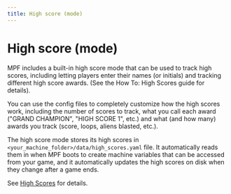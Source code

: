 ```yaml
---
title: High score (mode)
---
```


# High score (mode)


MPF includes a built-in high score mode that can be used to track high
scores, including letting players enter their names (or initials) and
tracking different high score awards. (See the How To: High Scores guide
for details).

You can use the config files to completely customize how the high scores
work, including the number of scores to track, what you call each award
("GRAND CHAMPION", "HIGH SCORE 1", etc.) and what (and how many)
awards you track (score, loops, aliens blasted, etc.).

The high score mode stores its high scores in
`<your_machine_folder>/data/high_scores.yaml` file. It automatically
reads them in when MPF boots to create machine variables that can be
accessed from your game, and it automatically updates the high scores on
disk when they change after a game ends.

See [High Scores](../high_scores/index.md) for
details.
